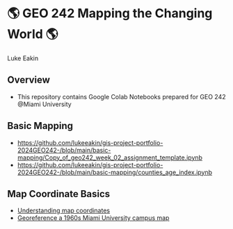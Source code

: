 # :earth_americas: GEO 242 Mapping the Changing World :earth_americas:

Luke Eakin

## Overview
- This repository contains Google Colab Notebooks prepared for GEO 242 @Miami University

## Basic Mapping

- https://github.com/lukeeakin/gis-project-portfolio-2024GEO242-/blob/main/basic-mapping/Copy_of_geo242_week_02_assignment_template.ipynb
- https://github.com/lukeeakin/gis-project-portfolio-2024GEO242-/blob/main/basic-mapping/counties_age_index.ipynb

## Map Coordinate Basics

- [Understanding map coordinates](https://github.com/jiashenyue/geo242/blob/main/map-coordinates-basics/understanding-coordinates.ipynb)
- [Georeference a 1960s Miami University campus map](https://github.com/jiashenyue/geo242/blob/main/map-coordinates-basics/georeference-miami-univ-campus-map.ipynb)
